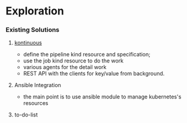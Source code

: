 # Exploration

### Existing Solutions

1. [kontinuous](https://github.com/AcalephStorage/kontinuous)
   
    - define the pipeline kind resource and specification;
    - use the job kind resource to do the work
    - various agents for the detail work
    - REST API with the clients for key/value from background.


2. Ansible Integration

    * the main point is to use ansible module to manage kubernetes's resources
  
  
3. to-do-list
